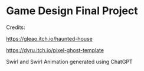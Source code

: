 # Game Design Final Project

Credits:

https://gleao.itch.io/haunted-house

https://dyru.itch.io/pixel-ghost-template

Swirl and Swirl Animation generated using ChatGPT
